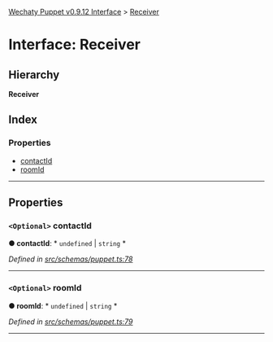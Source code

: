 [Wechaty Puppet v0.9.12 Interface](../README.md) > [Receiver](receiver.md)

# Interface: Receiver

## Hierarchy

**Receiver**

## Index

### Properties

* [contactId](receiver.md#contactid)
* [roomId](receiver.md#roomid)

---

## Properties

<a id="contactid"></a>

### `<Optional>` contactId

**● contactId**: * `undefined` &#124; `string`
*

*Defined in [src/schemas/puppet.ts:78](https://github.com/wechaty/wechaty-puppet/blob/53150e3/src/schemas/puppet.ts#L78)*

___
<a id="roomid"></a>

### `<Optional>` roomId

**● roomId**: * `undefined` &#124; `string`
*

*Defined in [src/schemas/puppet.ts:79](https://github.com/wechaty/wechaty-puppet/blob/53150e3/src/schemas/puppet.ts#L79)*

___

